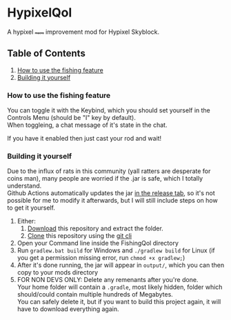 # HypixelQol

A hypixel <span style="font-size:7px">~~macro~~</span> improvement mod for Hypixel Skyblock.

## Table of Contents

1. [How to use the fishing feature](#how-to-use-the-fishing-feature)
2. [Building it yourself](#building-it-yourself)

### How to use the fishing feature

You can toggle it with the Keybind, which you should set yourself in the Controls Menu (should be "I" key by default). <br>
When toggleing, a chat message of it's state in the chat. <br>

If you have it enabled then just cast your rod and wait!

### Building it yourself

Due to the influx of rats in this community (yall ratters are desperate for coins man), many people are worried if the .jar is safe, which I totally understand. <br>
Github Actions automatically updates the jar [in the release tab](https://github.com/SteinGaming/FishingQol/releases/tag/v1.0.0), so it's not possible for me to modify it afterwards, but I will still include steps on how to get it yourself.

1. Either:
   1. [Download](https://github.com/SteinGaming/FishingQol/archive/refs/tags/v1.0.0.zip) this repository and extract the folder.
   2. [Clone](https://www.git-scm.com/docs/git-clone) this repository using the [git cli](https://www.git-scm.com/)
2. Open your Command line inside the FishingQol directory
3. Run `gradlew.bat build` for Windows and `./gradlew build` for Linux (if you get a permission missing error, run `chmod +x gradlew;`)
4. After it's done running, the jar will appear in `output/`, which you can then copy to your mods directory
5. FOR NON DEVS ONLY: Delete any remenants after you're done. <br>
   Your home folder will contain a `.gradle`, most likely hidden, folder which should/could contain multiple hundreds of Megabytes. <br>
   You can safely delete it, but if you want to build this project again, it will have to download everything again. <br>
